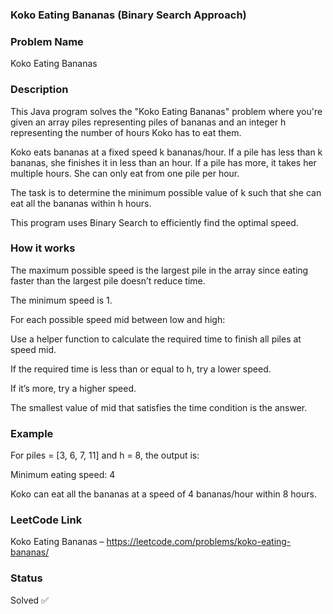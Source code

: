 ### Koko Eating Bananas (Binary Search Approach)

### Problem Name
Koko Eating Bananas

### Description
This Java program solves the "Koko Eating Bananas" problem where you're given an array piles representing piles of bananas and an integer h representing the number of hours Koko has to eat them.

Koko eats bananas at a fixed speed k bananas/hour. If a pile has less than k bananas, she finishes it in less than an hour. If a pile has more, it takes her multiple hours. She can only eat from one pile per hour.

The task is to determine the minimum possible value of k such that she can eat all the bananas within h hours.

This program uses Binary Search to efficiently find the optimal speed.

### How it works
The maximum possible speed is the largest pile in the array since eating faster than the largest pile doesn’t reduce time.

The minimum speed is 1.

For each possible speed mid between low and high:

Use a helper function to calculate the required time to finish all piles at speed mid.

If the required time is less than or equal to h, try a lower speed.

If it’s more, try a higher speed.

The smallest value of mid that satisfies the time condition is the answer.

### Example
For piles = [3, 6, 7, 11] and h = 8, the output is:

Minimum eating speed: 4

Koko can eat all the bananas at a speed of 4 bananas/hour within 8 hours.

### LeetCode Link
Koko Eating Bananas – https://leetcode.com/problems/koko-eating-bananas/

### Status
Solved ✅